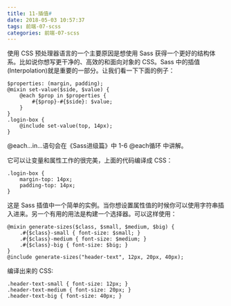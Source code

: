 ```yaml
---
title: 11-插值#
date: 2018-05-03 10:57:37
tags: 前端-07-scss
categories: 前端-07-scss
---
```

使用 CSS 预处理器语言的一个主要原因是想使用 Sass 获得一个更好的结构体系。比如说你想写更干净的、高效的和面向对象的 CSS。Sass 中的插值(Interpolation)就是重要的一部分。让我们看一下下面的例子：

```
$properties: (margin, padding);
@mixin set-value($side, $value) {
    @each $prop in $properties {
        #{$prop}-#{$side}: $value;
    }
}
.login-box {
    @include set-value(top, 14px);
}
```

@each...in...语句会在《Sass进级篇》中 1-6 @each循环 中讲解。

它可以让变量和属性工作的很完美，上面的代码编译成 CSS：

```
.login-box {
    margin-top: 14px;
    padding-top: 14px;
}
```
这是 Sass 插值中一个简单的实例。当你想设置属性值的时候你可以使用字符串插入进来。另一个有用的用法是构建一个选择器。可以这样使用：

```
@mixin generate-sizes($class, $small, $medium, $big) {
    .#{$class}-small { font-size: $small; }
    .#{$class}-medium { font-size: $medium; }
    .#{$class}-big { font-size: $big; }
}
@include generate-sizes("header-text", 12px, 20px, 40px);
```
编译出来的 CSS:

```
.header-text-small { font-size: 12px; }
.header-text-medium { font-size: 20px; }
.header-text-big { font-size: 40px; }
```
